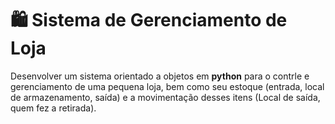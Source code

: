 # 🛍️ Sistema de Gerenciamento de Loja

Desenvolver um sistema orientado a objetos em **python** para o contrle e gerenciamento de uma pequena loja, bem como seu estoque (entrada, local de armazenamento, saída) e a movimentação desses itens (Local de saída, quem fez a retirada).